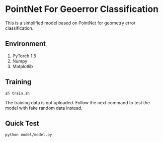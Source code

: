 # PointNet For Geoerror Classification
This is a simplified model based on PointNet for geometry error classification.

## Environment
1. PyTorch 1.5
2. Numpy
3. Matplotlib

## Training 
```
sh train.sh
```
The training data is not uploaded. Follow the next command to test the model with fake random data instead.

## Quick Test
```
python model/model.py
```